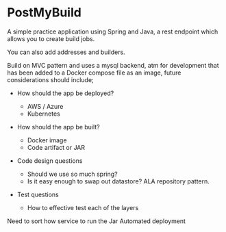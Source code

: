 # PostMyBuild 

A simple practice application using Spring and Java, a rest endpoint which allows you to create build jobs.

You can also add addresses and builders.

Build on MVC pattern and uses a mysql backend, atm for development that has been added to a Docker compose file as an image, future considerations should include;

* How should the app be deployed?
    * AWS / Azure
    * Kubernetes
    
* How should the app be built?
    * Docker image
    * Code artifact or JAR
    
* Code design questions
    * Should we use so much spring?
    * Is it easy enough to swap out datastore? ALA repository pattern.
    
* Test questions
    * How to effective test each of the layers


Need to sort how service to run the Jar
Automated deployment
